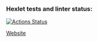 ### Hexlet tests and linter status:
[![Actions Status](https://github.com/anna-at-sea/python-project-52/actions/workflows/hexlet-check.yml/badge.svg)](https://github.com/anna-at-sea/python-project-52/actions)

[Website](https://task-manager-eqwt.onrender.com/)